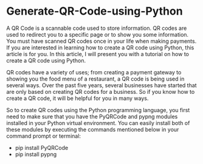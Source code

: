 # Generate-QR-Code-using-Python
 
A QR Code is a scannable code used to store information. QR codes are used to redirect you to a specific page or to show you some information. You must have scanned QR codes once in your life when making payments. If you are interested in learning how to create a QR code using Python, this article is for you. In this article, I will present you with a tutorial on how to create a QR code using Python.

QR codes have a variety of uses; from creating a payment gateway to showing you the food menu of a restaurant, a QR code is being used in several ways. Over the past five years, several businesses have started that are only based on creating QR codes for a business. So if you know how to create a QR code, it will be helpful for you in many ways.

So to create QR codes using the Python programming language, you first need to make sure that you have the PyQRCode and pypng modules installed in your Python virtual environment. You can easily install both of these modules by executing the commands mentioned below in your command prompt or terminal:

* pip install PyQRCode
* pip install pypng

